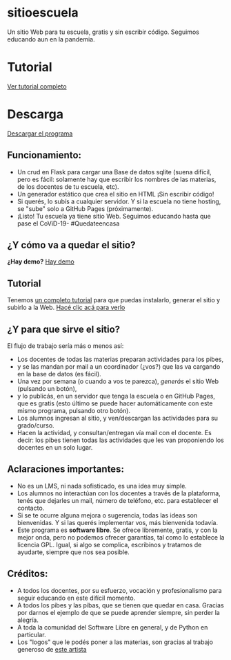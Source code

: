 # sitioescuela
Un sitio Web para tu escuela, gratis y sin escribir código. Seguimos educando aun en la pandemia.

# Tutorial
[Ver tutorial completo](tuto.md)

# Descarga
[Descargar el programa](https://github.com/juansemarquez/sitioescuela/archive/master.zip)

## Funcionamiento:
- Un crud en Flask para cargar una Base de datos sqlite (suena difícil, pero es fácil: solamente hay que escribir los nombres de las materias, de los docentes de tu escuela, etc).
- Un generador estático que crea el sitio en HTML ¡Sin escribir código!
- Si querés, lo subís a cualquier servidor. Y si la escuela no tiene hosting, se "sube" solo a GitHub Pages (próximamente).
- ¡Listo! Tu escuela ya tiene sitio Web.
Seguimos educando hasta que pase el CoViD-19- #Quedateencasa

## ¿Y cómo va a quedar el sitio?
**¿Hay demo?** [Hay demo](https://juansemarquez.github.io/sitioescuela_demo)

## Tutorial
Tenemos [un completo tutorial](tuto.md) para que puedas instalarlo, generar el sitio y subirlo a la Web. [Hacé clic acá para verlo](tuto.md)

## ¿Y para que sirve el sitio?
El flujo de trabajo sería más o menos así:
- Los docentes de todas las materias preparan actividades para los pibes, 
- y se las mandan por mail a un coordinador (¿vos?) que las va cargando en la
base de datos (es fácil).
- Una vez por semana (o cuando a vos te parezca), *generás* el sitio Web
(pulsando un botón),
- y lo publicás, en un servidor que tenga la escuela o en GitHub Pages, que es gratis
(esto último se puede hacer automáticamente con este mismo programa, pulsando otro botón).
- Los alumnos ingresan al sitio, y ven/descargan las actividades para su grado/curso.
- Hacen la actividad, y consultan/entregan vía mail con el docente.
Es decir: los pibes tienen todas las actividades que les van proponiendo los 
docentes en un solo lugar.

## Aclaraciones importantes:
* No es un LMS, ni nada sofisticado, es una idea muy simple.
* Los alumnos no interactúan con los docentes a través de la plataforma, tenés
que dejarles un mail, número de teléfono, etc. para establecer el contacto.
* Si se te ocurre alguna mejora o sugerencia, todas las ideas son bienvenidas.
Y si las querés implementar vos, más bienvenida todavía.
* Este programa es **software libre**. Se ofrece libremente, gratis, y con la 
mejor onda, pero no podemos ofrecer garantías, tal como lo 
establece la licencia GPL. Igual, si algo se complica, escribínos y tratamos de
ayudarte, siempre que nos sea posible.

## Créditos:
- A todos los docentes, por su esfuerzo, vocación y profesionalismo para seguir educando en este difícil momento.
- A todos los pibes y las pibas, que se tienen que quedar en casa. Gracias por darnos el ejemplo de que se puede aprender siempre, sin perder la alegría.
- A toda la comunidad del Software Libre en general, y de Python en particular.
- Los "logos" que le podés poner a las materias, son gracias al trabajo generoso de [este artista](https://illlustrations.co/)
